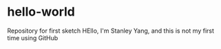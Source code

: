 # hello-world
Repository for first sketch
HEllo, I'm Stanley Yang, and this is not my first time using GitHub
